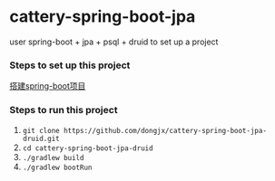 # cattery-spring-boot-jpa
user spring-boot + jpa + psql + druid to set up a project    

### Steps to set up this project
[搭建spring-boot项目](https://dongjx.github.io/2018/05/20/%E6%90%AD%E5%BB%BA-spring-boot-%E9%A1%B9%E7%9B%AE/)  

### Steps to run this project
1. `git clone https://github.com/dongjx/cattery-spring-boot-jpa-druid.git`
2. `cd cattery-spring-boot-jpa-druid`
3. `./gradlew build`
4. `./gradlew bootRun`
